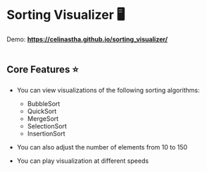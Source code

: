 # Sorting Visualizer 🖥️

Demo: **https://celinastha.github.io/sorting_visualizer/** <br /> <br />


## Core Features ⭐

 * You can view visualizations of the following sorting algorithms: <br />
    * BubbleSort
    * QuickSort
    * MergeSort
    * SelectionSort
    * InsertionSort

* You can also adjust the number of elements from 10 to 150
* You can play visualization at different speeds
